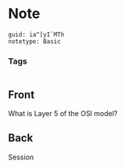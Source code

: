 # Note
```
guid: ia^[yI`MTh
notetype: Basic
```

### Tags
```
```

## Front
What is Layer 5 of the OSI model?

## Back
Session
